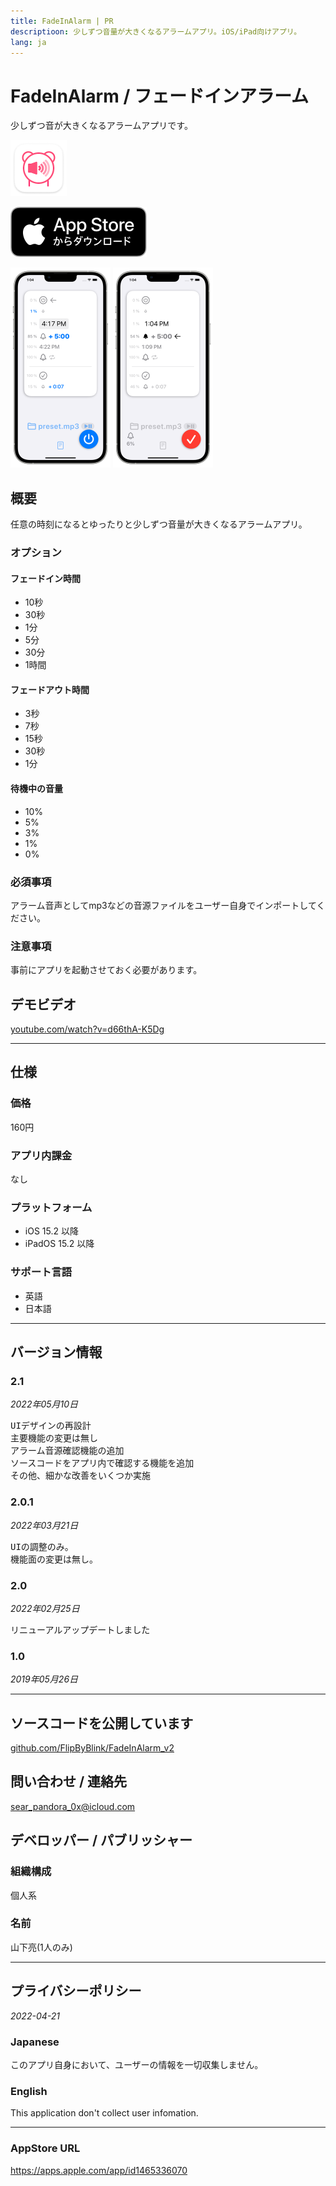 ```yaml
---
title: FadeInAlarm | PR
descriptioon: 少しずつ音量が大きくなるアラームアプリ。iOS/iPad向けアプリ。
lang: ja
---
```


FadeInAlarm / フェードインアラーム
===============================
少しずつ音が大きくなるアラームアプリです。

<img src="Icon.png" width="90">

[![AppStore link](AppStoreバッジ.svg)](https://apps.apple.com/app/id1465336070)

<img src="Screenshot1.png" width="160">
<img src="Screenshot2.png" width="160">

概要
----
任意の時刻になるとゆったりと少しずつ音量が大きくなるアラームアプリ。

### オプション
#### フェードイン時間
- 10秒
- 30秒
- 1分
- 5分
- 30分
- 1時間

#### フェードアウト時間
- 3秒
- 7秒
- 15秒
- 30秒
- 1分

#### 待機中の音量
- 10%
- 5%
- 3%
- 1%
- 0%

### 必須事項
アラーム音声としてmp3などの音源ファイルをユーザー自身でインポートしてください。

### 注意事項
事前にアプリを起動させておく必要があります。

デモビデオ
--------
[youtube.com/watch?v=d66thA-K5Dg](https://www.youtube.com/watch?v=d66thA-K5Dg)

---

仕様
----
### 価格
160円

### アプリ内課金
なし

### プラットフォーム
- iOS 15.2 以降
- iPadOS 15.2 以降

### サポート言語
- 英語
- 日本語

---

バージョン情報
------------
### 2.1
_2022年05月10日_
<pre>UIデザインの再設計
主要機能の変更は無し
アラーム音源確認機能の追加
ソースコードをアプリ内で確認する機能を追加
その他、細かな改善をいくつか実施</pre>

### 2.0.1
_2022年03月21日_
<pre>UIの調整のみ。
機能面の変更は無し。</pre>

### 2.0
_2022年02月25日_
<pre>リニューアルアップデートしました</pre>

### 1.0
_2019年05月26日_

---

ソースコードを公開しています
-----------------------
[github.com/FlipByBlink/FadeInAlarm_v2](https://github.com/FlipByBlink/FadeInAlarm_v2)

問い合わせ / 連絡先
-----------------
sear_pandora_0x@icloud.com

デベロッパー / パブリッシャー
-------------------------
### 組織構成
個人系

### 名前
山下亮(1人のみ)

---

プライバシーポリシー
-----------------
_2022-04-21_

### Japanese
このアプリ自身において、ユーザーの情報を一切収集しません。

### English
This application don't collect user infomation.

---

### AppStore URL
https://apps.apple.com/app/id1465336070
